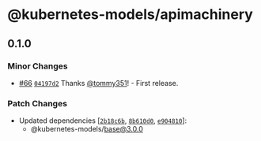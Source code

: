 # @kubernetes-models/apimachinery

## 0.1.0
### Minor Changes



- [#66](https://github.com/tommy351/kubernetes-models-ts/pull/66) [`04197d2`](https://github.com/tommy351/kubernetes-models-ts/commit/04197d23d5bc951b24a7e225f8d3070511861811) Thanks [@tommy351](https://github.com/tommy351)! - First release.


### Patch Changes

- Updated dependencies [[`2b18c6b`](https://github.com/tommy351/kubernetes-models-ts/commit/2b18c6bcbfe1a414beabda00a6f1332449b2e748), [`8b610d0`](https://github.com/tommy351/kubernetes-models-ts/commit/8b610d0130aebf48f9fb08bc9f6790f77281b4a9), [`e904810`](https://github.com/tommy351/kubernetes-models-ts/commit/e9048102c03569c19fc648ebff42b48e950dbc5c)]:
  - @kubernetes-models/base@3.0.0
